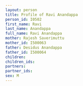 ```yaml
---
layout: person
title: Profile of Ravi Anandappa
person_id: I0502
first_name: Ravi
last_name: Anandappa
full_name: Ravi Anandappa
mother: Rajesh Saverimuttu
mother_id: I500063
father: Desidus Anandappa
father_id: I500064
children:
children_ids:
partners:
partner_ids:
sex: M
---
```


